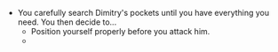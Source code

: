 - You carefully search Dimitry's pockets until you have everything you need. You then decide to...
	- Position yourself properly before you attack him.
	-